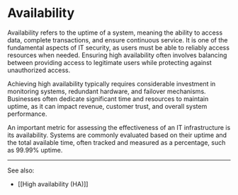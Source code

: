 
# Availability

Availability refers to the uptime of a system, meaning the ability to access data, complete transactions, and ensure continuous service. It is one of the fundamental aspects of IT security, as users must be able to reliably access resources when needed. Ensuring high availability often involves balancing between providing access to legitimate users while protecting against unauthorized access.

Achieving high availability typically requires considerable investment in monitoring systems, redundant hardware, and failover mechanisms. Businesses often dedicate significant time and resources to maintain uptime, as it can impact revenue, customer trust, and overall system performance.

An important metric for assessing the effectiveness of an IT infrastructure is its availability. Systems are commonly evaluated based on their uptime and the total available time, often tracked and measured as a percentage, such as 99.99% uptime.

---

See also:

- [[High availability (HA)]]

